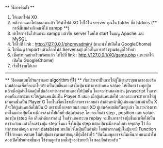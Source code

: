 ** วิธีการติดตั้ง **
1. ให้เเตกไฟล์ XO 
2. หลังจากแตกไฟล์ออกมาเเล้ว ให้นำไฟล์ XO ไปไว้ใน server คุณใน folder ชื่อ  htdocs (** กรณีนี้ผมอ้างถึงคนที่ใช้ xampp **)
3. ทำให้การรันโปรแกรม xampp เเล้วรัน server โดยให้ start ในเมนู Apache เเละ MySQL
4. ให้ไปที่ link : http://127.0.0.1/phpmyadmin/  (เเนะนำให้เปิดใน GoogleChome)
5. ไปที่เมนู Import เเล้วเลือกไฟล์ Server.sql เพื่อเป็นการสร้างฐานข้อมูลไว้รับค่า
6. เมื่อทำทุกอย่างเรียบร้อยเเล้ว ให้ไปที่ link : http://127.0.0.1/XO/game.php (เเนะนำให้เปิดใน GoogleChome)
7. เริ่มใช้งานได้เลย
-------------------------------------------------------------------------------------------------------------------------------------------------------------------------------------------------
** วิธีออกแบบโปรแกรมและ algorithm ที่ใช้ **
	เริ่มเเรกจะเป็นการให้ผู้ใช้งานระบุขนาดของบอร์ดเกมส์ก่อนเพื่อที่จะนำไปสร้างเป็นปุ่มขึ้นมา เเล้วในปุ่มจะทำการกำหนด value ให้เป็นค่าว่างทุกปุ่ม  
เเล้วเมื่อผู้เล่นได้กดปุ่มไปเเล้วจะทำการกำหนดค่าให้ปุ่มนั้น โดยจะกำหนดค่าผ่าน javascript ในการกดครั้งเเรกระบบจะให้ผู้เล่นคนนั้นเป็น Player X เสมอ เมื่อผู้เล่นคนต่อไป
มากดระบบจะทำการให้ผู้เล่นคนนั้นเป็น Player O โดยในเงื่อนไขจะมีการตรวจสอบค่า ถ้าก่อนหน้านี้่ผู้เล่นคนก่อนหน้าเป็น X ก็จะให้ผู้เล่นคนถัดไปเป็น O เพราะเนื่องจากเกมส์
เกมส์ XO ผู้เล่นต้องสลับกันอยู่เเล้ว ในระหว่างการกดในเเต่ละปุ่มนั้นจะมีการส่งค่าไปเก็บที่ database  โดยจะเก็บค่า step , position เเละ  value ของปุ่ม  (step คือ เก็บลำดับการเล่น)
	ในส่วนของระบบ replay จะเป็นการสร้างปุ่มขึ้นมาเพื่อให้เป็นค่าว่างก่อน เเล้วก็จะสร้างปุ่ม step ขึ้นมา ซึ่งในปุ่ม step แต่ละปุ่มจะมีการเก็บค่า replay ไว้ คือ ทำการเอาข้อมูล
มาจาก database มาเก็บไว้ในปุ่มเป็นลำดับ โดยถ้าเรากดปุ่มในปุ่มจะมี Function ที่ใช้กำหนด value ให้กับปุ่มต่างๆตามค่าข้อมูลที่ปุ่มได้รับไว้ "อันนี้ผมพูดอาจจะไม่เห็นภาพเเนะนำให้ลองเปิดโปรแกรมขึ้นมา
ใช้งานดูครับ ผมไม่รู้จะอธิบายยังไง ขออภัยด้วยครับ "
